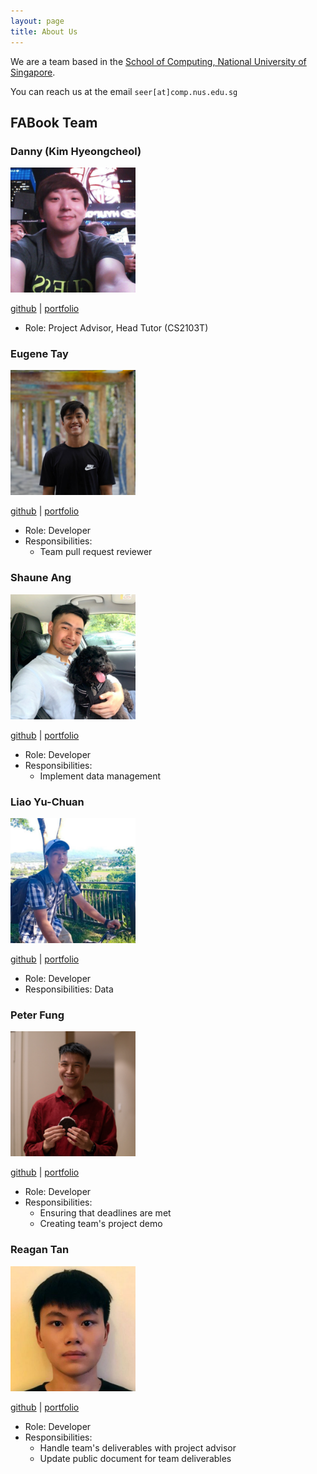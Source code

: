 ```yaml
---
layout: page
title: About Us
---
```


We are a team based in the [School of Computing, National University of Singapore](http://www.comp.nus.edu.sg).

You can reach us at the email `seer[at]comp.nus.edu.sg`

## FABook Team

### Danny (Kim Hyeongcheol)

<img src="./images/bluesky0911.png" width="200px">

[github](https://github.com/bluesky0911) |
[portfolio](team/bluesky0911.md)

* Role: Project Advisor, Head Tutor (CS2103T)

### Eugene Tay

<img src="images/eugenetayyj.png" width="200px">

[github](https://github.com/eugenetayyj) |
[portfolio](team/eugenetayyj.md)

* Role: Developer
* Responsibilities:
  * Team pull request reviewer


### Shaune Ang

<img src="images/shauneang.png" width="200px">

[github](https://github.com/shauneang) |
[portfolio](team/shauneang.md)

* Role: Developer
* Responsibilities:
    * Implement data management


### Liao Yu-Chuan

<img src="images/isanidiot.png" width="200px">

[github](http://github.com/isanidiot) |
[portfolio](team/isanidiot.md)

* Role: Developer
* Responsibilities: Data

### Peter Fung

<img src="images/fungusta.png" width="200px">

[github](http://github.com/fungusta) |
[portfolio](team/fungusta.md)


* Role: Developer
* Responsibilities:
  * Ensuring that deadlines are met
  * Creating team's project demo

### Reagan Tan

<img src="images/reagantan00.png" width="200px">

[github](http://github.com/reagantan00) |
[portfolio](team/reagantan00.md)

* Role: Developer
* Responsibilities:
  * Handle team's deliverables with project advisor
  * Update public document for team deliverables
